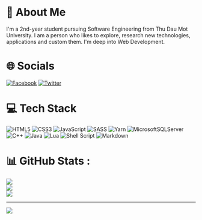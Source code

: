 # 💫 About Me
I'm a 2nd-year student pursuing Software Engineering from Thu Dau Mot University. I am a person who likes to explore, research new technologies, applications and custom them. I'm deep into Web Development.

# 🌐 Socials
[![Facebook](https://img.shields.io/badge/Facebook-%231877F2.svg?logo=Facebook&logoColor=white)](https://facebook.com/giatrung2012) [![Twitter](https://img.shields.io/badge/Twitter-%231DA1F2.svg?logo=Twitter&logoColor=white)](https://twitter.com/giatrung2012) 

# 💻 Tech Stack
![HTML5](https://img.shields.io/badge/html5-%23E34F26.svg?style=for-the-badge&logo=html5&logoColor=white) ![CSS3](https://img.shields.io/badge/css3-%231572B6.svg?style=for-the-badge&logo=css3&logoColor=white) ![JavaScript](https://img.shields.io/badge/javascript-%23323330.svg?style=for-the-badge&logo=javascript&logoColor=%23F7DF1E) ![SASS](https://img.shields.io/badge/SASS-hotpink.svg?style=for-the-badge&logo=SASS&logoColor=white) ![Yarn](https://img.shields.io/badge/yarn-%232C8EBB.svg?style=for-the-badge&logo=yarn&logoColor=white) ![MicrosoftSQLServer](https://img.shields.io/badge/Microsoft%20SQL%20Sever-CC2927?style=for-the-badge&logo=microsoft%20sql%20server&logoColor=white) ![C++](https://img.shields.io/badge/c++-%2300599C.svg?style=for-the-badge&logo=c%2B%2B&logoColor=white) ![Java](https://img.shields.io/badge/java-%23ED8B00.svg?style=for-the-badge&logo=java&logoColor=white) ![Lua](https://img.shields.io/badge/lua-%232C2D72.svg?style=for-the-badge&logo=lua&logoColor=white) ![Shell Script](https://img.shields.io/badge/shell_script-%23121011.svg?style=for-the-badge&logo=gnu-bash&logoColor=white) ![Markdown](https://img.shields.io/badge/markdown-%23000000.svg?style=for-the-badge&logo=markdown&logoColor=white)
# 📊 GitHub Stats :
![](https://github-readme-stats.vercel.app/api?username=giatrung2012&theme=radical&hide_border=false&include_all_commits=false&count_private=true)<br/>
![](https://github-readme-streak-stats.herokuapp.com/?user=giatrung2012&theme=radical&hide_border=false)<br/>
![](https://github-readme-stats.vercel.app/api/top-langs/?username=giatrung2012&theme=radical&hide_border=false&include_all_commits=false&count_private=true&layout=compact)

---
[![](https://visitcount.itsvg.in/api?id=giatrung2012&icon=0&color=0)](https://visitcount.itsvg.in)
